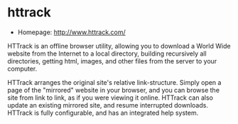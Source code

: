 # httrack

* Homepage: http://www.httrack.com/

HTTrack is an offline browser utility, allowing you to download a World
 Wide website from the Internet to a local directory, building recursively
 all directories, getting html, images, and other files from the server to
 your computer.

 HTTrack arranges the original site's relative link-structure. Simply open
 a page of the "mirrored" website in your browser, and you can browse the
 site from link to link, as if you were viewing it online. HTTrack can also
 update an existing mirrored site, and resume interrupted downloads.
 HTTrack is fully configurable, and has an integrated help system.
